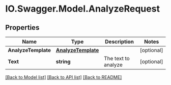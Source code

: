 # IO.Swagger.Model.AnalyzeRequest
## Properties

Name | Type | Description | Notes
------------ | ------------- | ------------- | -------------
**AnalyzeTemplate** | [**AnalyzeTemplate**](AnalyzeTemplate.md) |  | [optional] 
**Text** | **string** | The text to analyze | [optional] 

[[Back to Model list]](../README.md#documentation-for-models) [[Back to API list]](../README.md#documentation-for-api-endpoints) [[Back to README]](../README.md)

